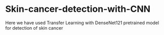 # Skin-cancer-detection-with-CNN
Here we have used Transfer Learning with DenseNet121 pretrained model for detection of skin cancer
